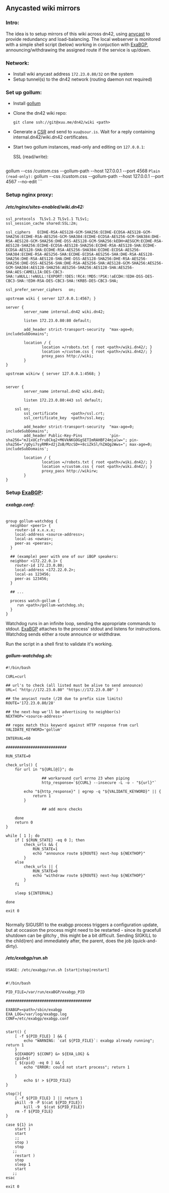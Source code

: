 ## Anycasted wiki mirrors

### Intro:

The idea is to setup mirrors of this wiki across dn42, using [anycast](https://en.wikipedia.org/wiki/Anycast) to provide redundancy and load-balancing.
The local webserver is monitored with a simple shell script (below) working in conjuction with [ExaBGP](https://github.com/Exa-Networks/exabgp), announcing/withdrawing the assigned route if the service is up/down.  

### Network:

 * Install wiki anycast address `172.23.0.80/32` on the system
 * Setup tunnel(s) to the dn42 network (routing daemon not required)

### Set up gollum:

 * Install [gollum](https://github.com/gollum/gollum)
 * Clone the dn42 wiki repo:

    `git clone ssh://git@xuu.me/dn42/wiki <path>`

 * Generate a [CSR](/services/Certificate-Authority) and send to `xuu@sour.is`. Wait for a reply containing internal.dn42/wiki.dn42 certificates.
 * Start two gollum instances, read-only and editing on `127.0.0.1`:
 
   SSL (read/write):
    ```
gollum --css <path>/custom.css --gollum-path <path> --host 127.0.0.1  --port 4568
    ```
   Plain (read-only):
    ```
gollum --css <path>/custom.css --gollum-path <path> --host 127.0.0.1  --port 4567 --no-edit
    ```

### Setup nginx proxy:

##### /etc/nginx/sites-enabled/wiki.dn42:

```
ssl_protocols  TLSv1.2 TLSv1.1 TLSv1;
ssl_session_cache shared:SSL:2m;
 
ssl_ciphers   ECDHE-RSA-AES128-GCM-SHA256:ECDHE-ECDSA-AES128-GCM-SHA256:ECDHE-RSA-AES256-GCM-SHA384:ECDHE-ECDSA-AES256-GCM-SHA384:DHE-RSA-AES128-GCM-SHA256:DHE-DSS-AES128-GCM-SHA256:kEDH+AESGCM:ECDHE-RSA-AES128-SHA256:ECDHE-ECDSA-AES128-SHA256:ECDHE-RSA-AES128-SHA:ECDHE-ECDSA-AES128-SHA:ECDHE-RSA-AES256-SHA384:ECDHE-ECDSA-AES256-SHA384:ECDHE-RSA-AES256-SHA:ECDHE-ECDSA-AES256-SHA:DHE-RSA-AES128-SHA256:DHE-RSA-AES128-SHA:DHE-DSS-AES128-SHA256:DHE-RSA-AES256-SHA256:DHE-DSS-AES256-SHA:DHE-RSA-AES256-SHA:AES128-GCM-SHA256:AES256-GCM-SHA384:AES128-SHA256:AES256-SHA256:AES128-SHA:AES256-SHA:AES:CAMELLIA:DES-CBC3-SHA:!aNULL:!eNULL:!EXPORT:!DES:!RC4:!MD5:!PSK:!aECDH:!EDH-DSS-DES-CBC3-SHA:!EDH-RSA-DES-CBC3-SHA:!KRB5-DES-CBC3-SHA;

ssl_prefer_server_ciphers   on;

upstream wiki { server 127.0.0.1:4567; }

server { 
        server_name internal.dn42 wiki.dn42;

        listen 172.23.0.80:80 default;

        add_header strict-transport-security  "max-age=0; includeSubDomains";

        location / {
                location =/robots.txt { root <path>/wiki.dn42/; }
                location =/custom.css { root <path>/wiki.dn42/; }
                proxy_pass http://wiki;
        }
}

upstream wikirw { server 127.0.0.1:4568; }


server { 
        server_name internal.dn42 wiki.dn42;

        listen 172.23.0.80:443 ssl default;

	ssl on;
        ssl_certificate      <path>/ssl.crt;  
        ssl_certificate_key  <path>/ssl.key;

        add_header strict-transport-security  "max-age=0; includeSubDomains";
        add_header Public-Key-Pins            'pin-sha256="mJ1xUCzfru8Ckq2+M6VkNKGOGgSETImRAHBF24mjalw="; pin-sha256="/gOyi7syRMR+d2jZoB/MzcSD++8ciZkSl/hZAQgzWws="; max-age=0; includeSubDomains';

        location / {
                location =/robots.txt { root <path>/wiki.dn42/; }
                location =/custom.css { root <path>/wiki.dn42/; }
                proxy_pass http://wikirw;
        }
}

```

### Setup [ExaBGP](https://github.com/Exa-Networks/exabgp):

##### exabgp.conf:

```

group gollum-watchdog {
  neighbor <peer1> {
    router-id x.x.x.x;
    local-address <source-address>;
    local-as <ownas>;
    peer-as <peeras>;
  }

  ## (example) peer with one of our iBGP speakers:
  neighbor <172.22.0.1> {
    router-id 172.23.0.80;
    local-address <172.22.0.2>;
    local-as 123456;
    peer-as 123456;
  }

  ## ...

  process watch-gollum {
     run <path>/gollum-watchdog.sh;
  }
}

```

Watchdog runs in an infinite loop, sending the appropriate commands to stdout. [ExaBGP](https://github.com/Exa-Networks/exabgp) attaches to the process' stdout and listens for instructions. Watchdog sends either a route announce or widthdraw.

Run the script in a shell first to validate it's working.

##### gollum-watchdog.sh:

```
#!/bin/bash

CURL=curl

## url's to check (all listed must be alive to send announce)
URL=( "http://172.23.0.80" "https://172.23.0.80" )

## the anycast route (/28 due to prefix size limits)
ROUTE='172.23.0.80/28'

## the next-hop we'll be advertising to neighbor(s)
NEXTHOP='<source-address>' 

## regex match this keyword against HTTP response from curl
VALIDATE_KEYWORD='gollum'

INTERVAL=60

###########################

RUN_STATE=0

check_urls() {
	for url in "${URL[@]}"; do

                ## workaround curl errno 23 when piping
                http_response=`${CURL} --insecure -L -o - "${url}"`

		echo "${http_response}" | egrep -q "${VALIDATE_KEYWORD}" || {
			return 1
		}

                ## add more checks

	done
	return 0
}

while [ 1 ]; do
	if [ ${RUN_STATE} -eq 0 ]; then
		check_urls && {
			RUN_STATE=1
			echo "announce route ${ROUTE} next-hop ${NEXTHOP}"
		}
	else
		check_urls || {
			RUN_STATE=0
			echo "withdraw route ${ROUTE} next-hop ${NEXTHOP}"
		}
	fi

	sleep ${INTERVAL}

done

exit 0


```

  Normally SIGUSR1 to the exabgp process triggers a configuration update, but at occasion the process might need to be restarted - since its gracefull shutdown can be glitchy , this might be a bit difficult. Sending SIGKILL to the child(ren) and immediately after, the parent, does the job (quick-and-dirty). 

##### /etc/exabgp/run.sh
`USAGE: /etc/exabgp/run.sh [start|stop|restart]`

```

#!/bin/bash

PID_FILE=/var/run/exaBGP/exabgp_PID

######################################

EXABGP=<path>/sbin/exabgp
EXA_LOG=/var/log/exabgp.log
CONF=/etc/exabgp/exabgp.conf


start() {
	[ -f ${PID_FILE} ] && {
		echo "WARNING: `cat ${PID_FILE}`: exabgp already running"; return 1
	}
	${EXABGP} ${CONF} &> ${EXA_LOG} &
	cpid=$!
	[ ${cpid} -eq 0 ] && {
		echo "ERROR: could not start process"; return 1
		
	}
        echo $! > ${PID_FILE}
}

stop(){
	[ -f ${PID_FILE} ] || return 1 
	pkill -9 -P $(cat ${PID_FILE})
        kill -9  $(cat ${PID_FILE})
	rm -f ${PID_FILE}
}

case ${1} in
    start )
	start
    ;;
    stop )
	stop
   ;;
    restart )
	stop
	sleep 1
	start
   ;;
esac

exit 0

```

